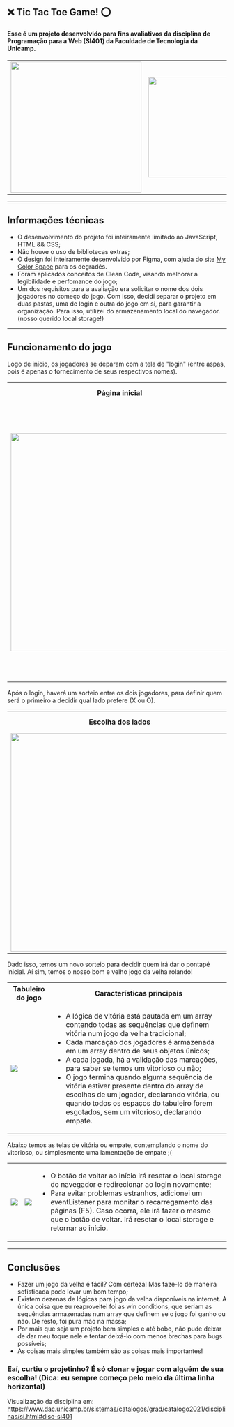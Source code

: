 ## :x: Tic Tac Toe Game! :o:

#### Esse é um projeto desenvolvido para fins avaliativos da disciplina de Programação para a Web (SI401) da Faculdade de Tecnologia da Unicamp.

<table>
  <tr>
    <td valign="center"><img src="https://user-images.githubusercontent.com/80481752/186550774-2bd51b6f-7228-4c18-9d53-fcf7cf718dfc.png" width="300px"/></td>
    <td valign="center"><img src="https://user-images.githubusercontent.com/80481752/196574960-473b0260-7d30-43d5-98f4-99639ae9b59a.png" width="230px"/></td>
  </tr>
</table>

----------

## Informações técnicas 

- O desenvolvimento do projeto foi inteiramente limitado ao JavaScript, HTML && CSS;
- Não houve o uso de bibliotecas extras;
- O design foi inteiramente desenvolvido por Figma, com ajuda do site [My Color Space](https://mycolor.space/gradient) para os degradês.
- Foram aplicados conceitos de Clean Code, visando melhorar a legibilidade e perfomance do jogo;
- Um dos requisitos para a avaliação era solicitar o nome dos dois jogadores no começo do jogo. Com isso, decidi separar o projeto em duas pastas, uma de login e outra do jogo em si, para garantir a organização. Para isso, utilizei do armazenamento local do navegador. (nosso querido local storage!)
----------

## Funcionamento do jogo

<p>Logo de início, os jogadores se deparam com a tela de "login" (entre aspas, pois é apenas o fornecimento de seus respectivos nomes).</p>

<table>
  <tr>
    <th>
      Página inicial
    </th>
    <th>
      Características principais
    </th>
  </tr>
  <tr>
    <td>
      <img src="https://user-images.githubusercontent.com/80481752/196576126-805f1a72-4dba-4806-aee5-1582c5dcd041.png" width="500px">
    </td>
    <td>
      <ul>
        <li>
          Os campos são avaliados a cada alteração, através de um eventListener, para garantir que o botão de iniciar só seja habilitado com ambos os campos de nome               preenchidos;
        </li>
        <li>
          Ao submeter o form de login, ambos os nomes são guardados no local storage do navegador, pois serão utilizados para identificação ao decorrer do jogo.
        </li>
      <ul>
    </td>
  </tr>
</table>
  
<p>Após o login, haverá um sorteio entre os dois jogadores, para definir quem será o primeiro a decidir qual lado prefere (X ou O).</p>
  
<table>
  <tr>
    <th>
      Escolha dos lados
    </th>
    <th>
      Características principais
    </th>
  </tr>
  <tr>
    <td>
      <img src="https://user-images.githubusercontent.com/80481752/196577791-5498b953-9f6d-4adf-9885-18e66a83d671.png" width="500px">
    </td>
    <td>
      <ul>
        <li>
           Essa informação de escolha do lado, além do nome, estão sendo guardados em um objeto único para cada jogador;
        </li>
        <li>
          Esse objeto também hospedará as marcações no tabuleiro de cada jogador futuramente.
        </li>
      <ul>
    </td>
  </tr>
</table>
  
<p>Dado isso, temos um novo sorteio para decidir quem irá dar o pontapé inicial. Aí sim, temos o nosso bom e velho jogo da velha rolando!</p>
  
<table>
  <tr>
    <th>
      Tabuleiro do jogo
    </th>
    <th>
      Características principais
    </th>
  </tr>
  <tr>
    <td>
      <img src="https://user-images.githubusercontent.com/80481752/196578070-a8476c2a-006a-4b03-bca7-8abb61681c04.png">
    </td>
    <td>
      <ul>
        <li>
           A lógica de vitória está pautada em um array contendo todas as sequências que definem vitória num jogo da velha tradicional;
        </li>
        <li>
          Cada marcação dos jogadores é armazenada em um array dentro de seus objetos únicos;
        </li>
        <li>
           A cada jogada, há a validação das marcações, para saber se temos um vitorioso ou não;
        </li>
        <li>
          O jogo termina quando alguma sequência de vitória estiver presente dentro do array de escolhas de um jogador, declarando vitória, ou quando todos os espaços           do tabuleiro forem esgotados, sem um vitorioso, declarando empate.
        </li>
      <ul>
    </td>
  </tr>
</table>
  
<p>Abaixo temos as telas de vitória ou empate, contemplando o nome do vitorioso, ou simplesmente uma lamentação de empate ;(</p>

<table>
  <tr>
    <td valign="center">
      <img src="https://user-images.githubusercontent.com/80481752/196579040-4776a1e4-9d48-437f-8be3-022acfb43ade.png" width=""/>
    </td>
    <td valign="center">
      <img src="https://user-images.githubusercontent.com/80481752/196579178-d742ee09-1d17-471e-aaa8-ac5f0aa5b200.png" width=""/>
    </td>
    <td>
      <ul>
        <li>
           O botão de voltar ao início irá resetar o local storage do navegador e redirecionar ao login novamente;
        </li>
        <li>
          Para evitar problemas estranhos, adicionei um eventListener para monitar o recarregamento das páginas (F5). Caso ocorra, ele irá fazer o mesmo que o botão de           voltar. Irá resetar o local storage e retornar ao início.
        </li>
      <ul>
    </td>
  </tr>
</table>

----------
## Conclusões
  
- Fazer um jogo da velha é fácil? Com certeza! Mas fazê-lo de maneira sofisticada pode levar um bom tempo;
- Existem dezenas de lógicas para jogo da velha disponíveis na internet. A única coisa que eu reaproveitei foi as win conditions, que seriam as sequências armazenadas num array que definem se o jogo foi ganho ou não. De resto, foi pura mão na massa;
- Por mais que seja um projeto bem simples e até bobo, não pude deixar de dar meu toque nele e tentar deixá-lo com menos brechas para bugs possíveis;
- As coisas mais simples também são as coisas mais importantes!

### Eaí, curtiu o projetinho? É só clonar e jogar com alguém de sua escolha! (Dica: eu sempre começo pelo meio da última linha horizontal)





Visualização da disciplina em: https://www.dac.unicamp.br/sistemas/catalogos/grad/catalogo2021/disciplinas/si.html#disc-si401
